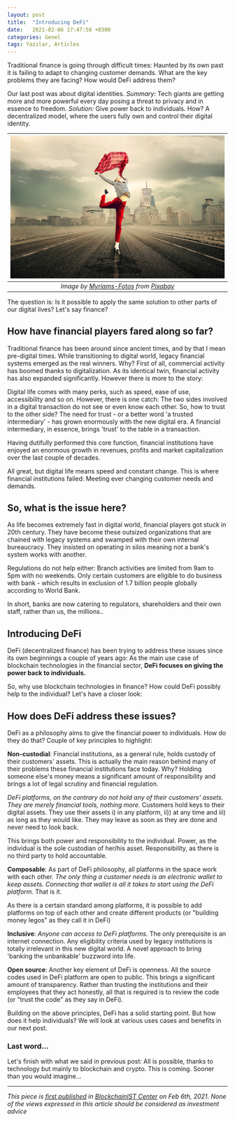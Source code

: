 ```yaml
---
layout: post
title:  "Introducing DeFi"
date:   2021-02-06 17:47:56 +0300
categories: Genel
tags: Yazılar, Articles
---
```


Traditional finance is going through difficult times: Haunted by its own past it is failing to adapt to changing customer demands. What are the key problems they are facing? How would DeFi address them?

Our last post was about digital identities. *Summary:* Tech giants are getting more and more powerful every day posing a threat to privacy and in essence to freedom. *Solution:* Give power back to individuals. How? A decentralized model, where the users fully own and control their digital identity. 

| ![freedom](/assets/girl-2940655_800.jpg)|
|:--:| 
| *Image by [Myriams-Fotos](https://pixabay.com/users/myriams-fotos-1627417/) from [Pixabay](https://pixabay.com/)*|

The question is: Is it possible to apply the same solution to other parts of our digital lives? Let's say finance?

## How have financial players fared along so far?

Traditional finance has been around since ancient times, and by that I mean pre-digital times. While transitioning to digital world, legacy financial systems emerged as the real winners. Why? First of all, commercial activity has boomed thanks to digitalization. As its identical twin, financial activity has also expanded significantly.  However there is more to the story: 

Digital life comes with many perks, such as speed, ease of use, accessibility and so on. However, there is one catch: The two sides involved in a digital transaction do not see or even know each other. So, how to trust to the other side? The need for trust - or a better word 'a trusted intermediary' - has grown enormously with the new digital era.  A financial intermediary, in essence,  brings 'trust' to the table in a transaction. 

Having dutifully performed this core function, financial institutions have enjoyed an enormous growth in revenues, profits and market capitalization over the last couple of decades.

All great, but digital life means speed and constant change. This is where financial institutions failed: Meeting ever changing customer needs and demands.

## So, what is the issue here?

As life becomes extremely fast in digital world, financial players got stuck in 20th century. They have become these outsized organizations that are chained with legacy systems and swamped with their own internal bureaucracy. They insisted on operating in silos meaning not a bank's system works with another.

Regulations do not help either: Branch activities are limited from 9am to 5pm with no weekends. Only certain customers are eligible to do business with bank - which results in exclusion of 1.7 billion people globally according to World Bank.

In short, banks are now catering to regulators, shareholders and their own staff, rather than us, the millions.. 

## Introducing DeFi

DeFi (decentralized finance) has been trying to address these issues since its own beginnings a couple of years ago: As the main use case of blockchain technologies in the financial sector, **DeFi focuses on giving the power back to individuals.** 

So, why use blockchain technologies in finance? How could DeFi possibly help to the individual? Let's have a closer look:

## How does DeFi address these issues?

DeFi as a philosophy aims to give the financial power to individuals. How do they do that? Couple of key principles to highlight:

**Non-custodial**: Financial institutions, as a general rule, holds custody of their customers' assets. This is actually the main reason behind many of their problems these financial institutions face today. Why? Holding someone else's money means a significant amount of responsibility and brings a lot of legal scrutiny and financial regulation.

*DeFi platforms, on the contrary do not hold any of their customers' assets. They are merely financial tools, nothing more.* Customers hold keys to their digital assets. They use their assets i) in any platform, ii)) at any time and iii) as long as they would like. They may leave as soon as they are done and never need to look back. 

This brings both power and responsibility to the individual. Power, as the individual is the sole custodian of her/his asset. Responsibility, as there is no third party to hold accountable.

**Composable**: As part of DeFi philosophy, all platforms in the space work with each other. *The only thing a customer needs is an electronic wallet to keep assets. Connecting that wallet is all it takes to start using the DeFi platform.*  That is it. 

As there is a certain standard among platforms, it is possible to add platforms on top of each other and create different products (or "building money legos"  as they call it in DeFi)

**Inclusive**: *Anyone can access to DeFi platforms.* The only prerequisite is an internet connection. Any eligibility criteria used by legacy institutions is totally irrelevant in this new digital world. A novel approach to bring 'banking the unbankable' buzzword into life.

**Open source**: Another key element of DeFi is openness. All the source codes used in DeFi platform are open to public. This brings a significant amount of transparency. Rather than trusting the institutions and their employees that they act honestly, all that is required is to review the code (or "trust the code" as they say in DeFi).

Building on the above principles, DeFi has a solid starting point. But how does it help individuals? We will look at various uses cases and benefits in our next post. 

### Last word... 

Let's finish with what we said in previous post: All is possible, thanks to technology but mainly to blockchain and crypto. This is coming. Sooner than you would imagine...

---
*This piece is [first published](https://medium.com/bcistcenter/introducing-defi-fc027cf48735) in [BlockchainIST Center](https://medium.com/blockchainist-center) on Feb 6th, 2021.*
*None of the views expressed in this article should be considered as investment advice*
